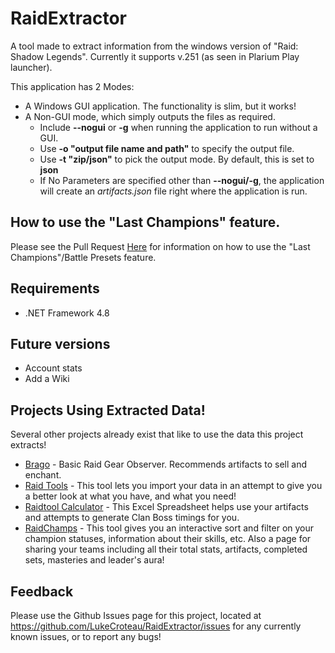 # RaidExtractor
A tool made to extract information from the windows version of "Raid: Shadow Legends". Currently it supports v.251 (as seen in Plarium Play launcher).

This application has 2 Modes:
* A Windows GUI application. The functionality is slim, but it works!
* A Non-GUI mode, which simply outputs the files as required.
  * Include **--nogui** or **-g** when running the application to run without a GUI.
  * Use **-o "output file name and path"** to specify the output file.
  * Use **-t "zip/json"** to pick the output mode. By default, this is set to **json**
  * If No Parameters are specified other than **--nogui/-g**, the application will create an *artifacts.json* file right where the application is run.

## How to use the "Last Champions" feature.
Please see the Pull Request [Here](https://github.com/LukeCroteau/RaidExtractor/pull/59#issue-622569910) for information on how to use the "Last Champions"/Battle Presets feature.

## Requirements
* .NET Framework 4.8

## Future versions
* Account stats
* Add a Wiki

## Projects Using Extracted Data!
Several other projects already exist that like to use the data this project extracts!

* [Brago](https://laughing-engelbart-62bcb5.netlify.app/) - Basic Raid Gear Observer. Recommends artifacts to sell and enchant.
* [Raid Tools](https://raidtools.club/) - This tool lets you import your data in an attempt to give you a better look at what you have, and what you need!
* [Raidtool Calculator](https://github.com/Jekoh497/RaidShadowLegend) - This Excel Spreadsheet helps use your artifacts and attempts to generate Clan Boss timings for you.
* [RaidChamps](https://raidchamps.com/) - This tool gives you an interactive sort and filter on your champion statuses, information about their skills, etc. Also a page for sharing your teams including all their total stats, artifacts, completed sets, masteries and leader's aura!

## Feedback
Please use the Github Issues page for this project, located at https://github.com/LukeCroteau/RaidExtractor/issues for any currently known issues, or to report any bugs!
